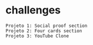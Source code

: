 # challenges

    Projeto 1: Social proof section
    Projeto 2: Four cards section
    Projeto 3: YouTube Clone